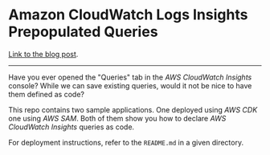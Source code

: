 # Amazon CloudWatch Logs Insights Prepopulated Queries

[Link to the blog post](https://dev.to/aws-builders/aws-cloudwatch-logs-insights-query-snippets-as-code-1l60).

---

Have you ever opened the "Queries" tab in the _AWS CloudWatch Insights_ console?
While we can save existing queries, would it not be nice to have them defined as code?

This repo contains two sample applications. One deployed using _AWS CDK_ one using _AWS SAM_.
Both of them show you how to declare _AWS CloudWatch Insights_ queries as code.

For deployment instructions, refer to the `README.md` in a given directory.
